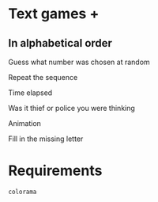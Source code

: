 # Text games +

## In alphabetical order

Guess what number was chosen at random

Repeat the sequence

Time elapsed

Was it thief or police you were thinking

Animation

Fill in the missing letter

# Requirements

`colorama`